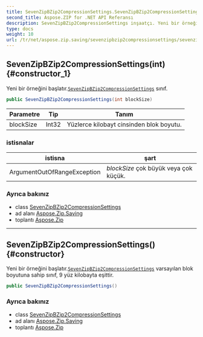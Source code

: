 ```yaml
---
title: SevenZipBZip2CompressionSettings.SevenZipBZip2CompressionSettings
second_title: Aspose.ZIP for .NET API Referansı
description: SevenZipBZip2CompressionSettings inşaatçı. Yeni bir örneğini başlatır.SevenZipBZip2CompressionSettings sınıf.
type: docs
weight: 10
url: /tr/net/aspose.zip.saving/sevenzipbzip2compressionsettings/sevenzipbzip2compressionsettings/
---
```

## SevenZipBZip2CompressionSettings(int) {#constructor_1}

Yeni bir örneğini başlatır.[`SevenZipBZip2CompressionSettings`](../) sınıf.

```csharp
public SevenZipBZip2CompressionSettings(int blockSize)
```

| Parametre | Tip | Tanım |
| --- | --- | --- |
| blockSize | Int32 | Yüzlerce kilobayt cinsinden blok boyutu. |

### istisnalar

| istisna | şart |
| --- | --- |
| ArgumentOutOfRangeException | *blockSize* çok büyük veya çok küçük. |

### Ayrıca bakınız

* class [SevenZipBZip2CompressionSettings](../)
* ad alanı [Aspose.Zip.Saving](../../sevenzipbzip2compressionsettings/)
* toplantı [Aspose.Zip](../../../)

---

## SevenZipBZip2CompressionSettings() {#constructor}

Yeni bir örneğini başlatır.[`SevenZipBZip2CompressionSettings`](../) varsayılan blok boyutuna sahip sınıf, 9 yüz kilobayta eşittir.

```csharp
public SevenZipBZip2CompressionSettings()
```

### Ayrıca bakınız

* class [SevenZipBZip2CompressionSettings](../)
* ad alanı [Aspose.Zip.Saving](../../sevenzipbzip2compressionsettings/)
* toplantı [Aspose.Zip](../../../)


